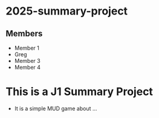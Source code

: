 # 2025-summary-project

## Members

- Member 1
- Greg
- Member 3
- Member 4

# This is a J1 Summary Project
- It is a simple MUD game about ...
